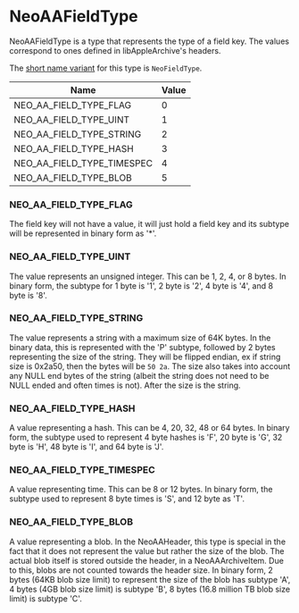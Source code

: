 # NeoAAFieldType

NeoAAFieldType is a type that represents the type of a field key. The values correspond to ones defined in libAppleArchive's headers.

The [short name variant](ShortNameVariants.md) for this type is `NeoFieldType`.

| Name      | Value      |
| ------------- | ------------- |
| NEO_AA_FIELD_TYPE_FLAG | 0 |
| NEO_AA_FIELD_TYPE_UINT | 1 |
| NEO_AA_FIELD_TYPE_STRING | 2 |
| NEO_AA_FIELD_TYPE_HASH | 3 |
| NEO_AA_FIELD_TYPE_TIMESPEC | 4 |
| NEO_AA_FIELD_TYPE_BLOB | 5 |

### NEO_AA_FIELD_TYPE_FLAG

The field key will not have a value, it will just hold a field key and its subtype will be represented in binary form as '*'.

### NEO_AA_FIELD_TYPE_UINT

The value represents an unsigned integer. This can be 1, 2, 4, or 8 bytes. In binary form, the subtype for 1 byte is '1', 2 byte is '2', 4 byte is '4', and 8 byte is '8'.

### NEO_AA_FIELD_TYPE_STRING

The value represents a string with a maximum size of 64K bytes. In the binary data, this is represented with the 'P' subtype, followed by 2 bytes representing the size of the string. They will be flipped endian, ex if string size is 0x2a50, then the bytes will be `50 2a`. The size also takes into account any NULL end bytes of the string (albeit the string does not need to be NULL ended and often times is not). After the size is the string.

### NEO_AA_FIELD_TYPE_HASH

A value representing a hash. This can be 4, 20, 32, 48 or 64 bytes. In binary form, the subtype used to represent 4 byte hashes is 'F', 20 byte is 'G', 32 byte is 'H', 48 byte is 'I', and 64 byte is 'J'.

### NEO_AA_FIELD_TYPE_TIMESPEC

A value representing time. This can be 8 or 12 bytes. In binary form, the subtype used to represent 8 byte times is 'S', and 12 byte as 'T'.

### NEO_AA_FIELD_TYPE_BLOB

A value representing a blob. In the NeoAAHeader, this type is special in the fact that it does not represent the value but rather the size of the blob. The actual blob itself is stored outside the header, in a NeoAAArchiveItem. Due to this, blobs are not counted towards the header size. In binary form, 2 bytes (64KB blob size limit) to represent the size of the blob has subtype 'A', 4 bytes (4GB blob size limit) is subtype 'B', 8 bytes (16.8 million TB blob size limit) is subtype 'C'.

